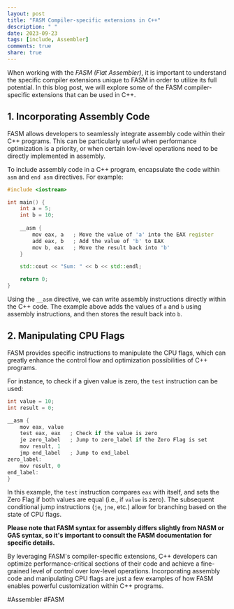 ```yaml
---
layout: post
title: "FASM Compiler-specific extensions in C++"
description: " "
date: 2023-09-23
tags: [include, Assembler]
comments: true
share: true
---
```


When working with the *FASM (Flat Assembler)*, it is important to understand the specific compiler extensions unique to FASM in order to utilize its full potential. In this blog post, we will explore some of the FASM compiler-specific extensions that can be used in C++.

## 1. Incorporating Assembly Code

FASM allows developers to seamlessly integrate assembly code within their C++ programs. This can be particularly useful when performance optimization is a priority, or when certain low-level operations need to be directly implemented in assembly.

To include assembly code in a C++ program, encapsulate the code within `asm` and `end asm` directives. For example:

```cpp
#include <iostream>

int main() {
    int a = 5;
    int b = 10;
    
    __asm {
        mov eax, a   ; Move the value of 'a' into the EAX register
        add eax, b   ; Add the value of 'b' to EAX
        mov b, eax   ; Move the result back into 'b'
    }

    std::cout << "Sum: " << b << std::endl;

    return 0;
}
```

Using the `__asm` directive, we can write assembly instructions directly within the C++ code. The example above adds the values of `a` and `b` using assembly instructions, and then stores the result back into `b`.

## 2. Manipulating CPU Flags

FASM provides specific instructions to manipulate the CPU flags, which can greatly enhance the control flow and optimization possibilities of C++ programs.

For instance, to check if a given value is zero, the `test` instruction can be used:

```cpp
int value = 10;
int result = 0;

__asm {
    mov eax, value
    test eax, eax   ; Check if the value is zero
    je zero_label   ; Jump to zero_label if the Zero Flag is set
    mov result, 1
    jmp end_label   ; Jump to end_label
zero_label:
    mov result, 0
end_label:
}
```

In this example, the `test` instruction compares `eax` with itself, and sets the Zero Flag if both values are equal (i.e., if `value` is zero). The subsequent conditional jump instructions (`je`, `jne`, etc.) allow for branching based on the state of CPU flags.

**Please note that FASM syntax for assembly differs slightly from NASM or GAS syntax, so it's important to consult the FASM documentation for specific details.**

By leveraging FASM's compiler-specific extensions, C++ developers can optimize performance-critical sections of their code and achieve a fine-grained level of control over low-level operations. Incorporating assembly code and manipulating CPU flags are just a few examples of how FASM enables powerful customization within C++ programs.

#Assembler #FASM